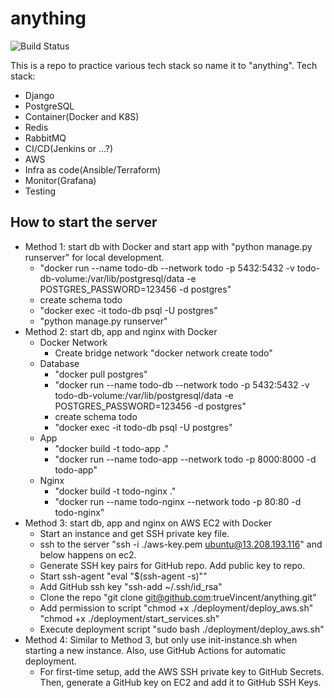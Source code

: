 # anything

![Build Status](https://github.com/trueVincent/anything/actions/workflows/deploy.yml/badge.svg)

This is a repo to practice various tech stack so name it to "anything".
Tech stack:
- Django
- PostgreSQL
- Container(Docker and K8S)
- Redis
- RabbitMQ
- CI/CD(Jenkins or ...?)
- AWS
- Infra as code(Ansible/Terraform)
- Monitor(Grafana)
- Testing

## How to start the server
- Method 1: start db with Docker and start app with "python manage.py runserver" for local development.
  - "docker run --name todo-db --network todo -p 5432:5432 -v todo-db-volume:/var/lib/postgresql/data -e POSTGRES_PASSWORD=123456 -d postgres"
  - create schema todo
  - "docker exec -it todo-db psql -U postgres"
  - "python manage.py runserver"
- Method 2: start db, app and nginx with Docker
  - Docker Network
    - Create bridge network "docker network create todo"
  - Database
    - "docker pull postgres"
    - "docker run --name todo-db --network todo -p 5432:5432 -v todo-db-volume:/var/lib/postgresql/data -e POSTGRES_PASSWORD=123456 -d postgres"
    - create schema todo
    - "docker exec -it todo-db psql -U postgres"
  - App
    - "docker build -t todo-app ."
    - "docker run --name todo-app --network todo -p 8000:8000 -d todo-app"
  - Nginx
    - "docker build -t todo-nginx ."
    - "docker run --name todo-nginx --network todo -p 80:80 -d todo-nginx"
- Method 3: start db, app and nginx on AWS EC2 with Docker
  - Start an instance and get SSH private key file.
  - ssh to the server "ssh -i ./aws-key.pem ubuntu@13.208.193.116" and below happens on ec2.
  - Generate SSH key pairs for GitHub repo. Add public key to repo.
  - Start ssh-agent "eval "$(ssh-agent -s)""
  - Add GitHub ssh key "ssh-add ~/.ssh/id_rsa"
  - Clone the repo "git clone git@github.com:trueVincent/anything.git"
  - Add permission to script "chmod +x ./deployment/deploy_aws.sh" "chmod +x ./deployment/start_services.sh"
  - Execute deployment script "sudo bash ./deployment/deploy_aws.sh"
- Method 4: Similar to Method 3, but only use init-instance.sh when starting a new instance. Also, use GitHub Actions for automatic deployment.
  - For first-time setup, add the AWS SSH private key to GitHub Secrets. Then, generate a GitHub key on EC2 and add it to GitHub SSH Keys.
